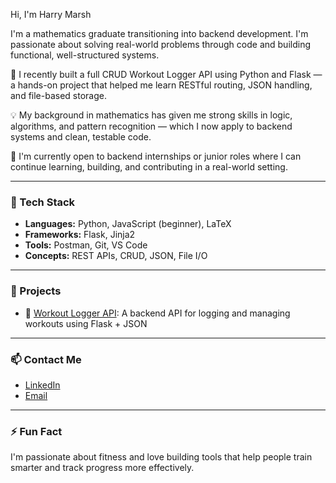 Hi, I'm Harry Marsh

I'm a mathematics graduate transitioning into backend development. I'm passionate about solving real-world problems through code and building functional, well-structured systems.

🧱 I recently built a full CRUD Workout Logger API using Python and Flask — a hands-on project that helped me learn RESTful routing, JSON handling, and file-based storage.

💡 My background in mathematics has given me strong skills in logic, algorithms, and pattern recognition — which I now apply to backend systems and clean, testable code.

🎯 I'm currently open to backend internships or junior roles where I can continue learning, building, and contributing in a real-world setting.

---

### 🧰 Tech Stack

- **Languages:** Python, JavaScript (beginner), LaTeX  
- **Frameworks:** Flask, Jinja2  
- **Tools:** Postman, Git, VS Code  
- **Concepts:** REST APIs, CRUD, JSON, File I/O

---

### 📌 Projects

- 🔗 [Workout Logger API](https://github.com/Harry-Marsh/workout-logger-api): A backend API for logging and managing workouts using Flask + JSON

---

### 📫 Contact Me

- [LinkedIn](https://www.linkedin.com/in/harrymarsh32)  
- [Email](h4rrym4rsh02@gmail.com)

---

### ⚡ Fun Fact

I'm passionate about fitness and love building tools that help people train smarter and track progress more effectively.

